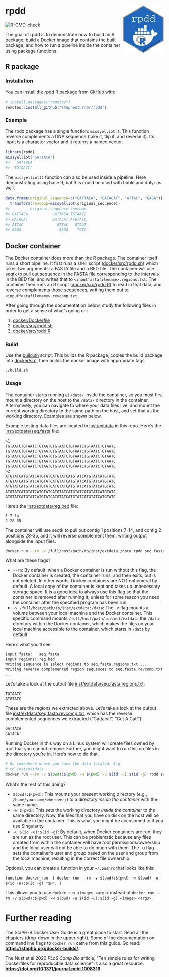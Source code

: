 
<!-- README.md is generated from README.Rmd. Please edit that file -->

# rpdd <a href='https://github.com/stephenturner/rpdd'><img src='man/figures/logo.png' align="right" height="150" /></a>

<!-- badges: start -->

[![R-CMD-check](https://github.com/stephenturner/rpdd/actions/workflows/R-CMD-check.yaml/badge.svg)](https://github.com/stephenturner/rpdd/actions/workflows/R-CMD-check.yaml)
<!-- badges: end -->

The goal of rpdd is to demonstrate how to build an R package, build a
Docker image that contains the built package, and how to run a pipeline
inside the container using package functions.

## R package

### Installation

You can install the rpdd R package from
[GitHub](https://github.com/stephenturner/rpdd) with:

``` r
# install.packages("remotes")
remotes::install_github("stephenturner/rpdd")
```

### Example

The rpdd package has a single function: `missyelliot()`. This function
reverse complements a DNA sequence (take it, flip it, and reverse it).
Its input is a character vector and it returns a named vector.

``` r
library(rpdd)
missyelliot("GATTACA")
#>   GATTACA 
#> "TGTAATC"
```

The `missyelliot()` function can also be used inside a pipeline. Here
demonstrating using base R, but this could be used with tibble and dplyr
as well.

``` r
data.frame(original_sequence=c("GATTACA", "GATACAT", "ATTAC", "GAGA")) |>
  transform(revcomp=missyelliot(original_sequence))
#>         original_sequence revcomp
#> GATTACA           GATTACA TGTAATC
#> GATACAT           GATACAT ATGTATC
#> ATTAC               ATTAC   GTAAT
#> GAGA                 GAGA    TCTC
```

## Docker container

The Docker container does more than the R package. The container itself
runs a short pipeline. It first runs a shell script
([docker/src/rpdd.sh](docker/src/rpdd.sh)) which takes two arguments: a
FASTA file and a BED file. The container will use
[seqtk](https://github.com/lh3/seqtk) to pull out sequence in the FASTA
file corresponding to the intervals in the BED file, and writes that to
`<inputfastafilename>.regions.txt`. The container then runs an R script
([docker/src/rpdd.R](docker/src/rpdd.R)) to read in that data, and
reverse complements those sequences, writing them out to
`<inputfastafilename>.revcomp.txt`.

After going through the documentation below, study the following files
in order to get a sense of what’s going on:

1.  [docker/Dockerfile](docker/Dockerfile)
2.  [docker/src/rpdd.sh](docker/src/rpdd.sh)
3.  [docker/src/rpdd.R](docker/src/rpdd.R)

### Build

Use the [build.sh](build.sh) script. This builds the R package, copies
the build package into [docker/src](docker/src), then builds the docker
image with appropriate tags.

``` sh
./build.sh
```

### Usage

The container starts running at `/data/` inside the container, so you
must first mount a directory on the host to the `/data/` directory in
the container. Alternatively, you can navigate to where your data files
live, and mount the current working directory to the same path on the
host, and set that as the working directory. Examples are shown below.

Example testing data files are located in [inst/extdata](inst/extdata)
in this repo. Here’s the
[inst/extdata/seq.fasta](inst/extdata/seq.fasta) file:

    >1
    TGTAATCTGTAATCTGTAATCTGTAATCTGTAATCTGTAATCTGTAATC
    TGTAATCTGTAATCTGTAATCTGTAATCTGTAATCTGTAATCTGTAATC
    TGTAATCTGTAATCTGTAATCTGTAATCTGTAATCTGTAATCTGTAATC
    TGTAATCTGTAATCTGTAATCTGTAATCTGTAATCTGTAATCTGTAATC
    TGTAATCTGTAATCTGTAATCTGTAATCTGTAATCTGTAATCTGTAATC
    >2
    ATGTATCATGTATCATGTATCATGTATCATGTATCATGTATCATGTATC
    ATGTATCATGTATCATGTATCATGTATCATGTATCATGTATCATGTATC
    ATGTATCATGTATCATGTATCATGTATCATGTATCATGTATCATGTATC
    ATGTATCATGTATCATGTATCATGTATCATGTATCATGTATCATGTATC
    ATGTATCATGTATCATGTATCATGTATCATGTATCATGTATCATGTATC

Here’s the [inst/extdata/reg.bed](inst/extdata/reg.bed) file:

    1 7 14
    2 28 35

The container will use seqtk to pull out contig 1 positions 7-14, and
contig 2 positions 28-35, and it will reverse complement them, writing
output alongside the input files.

``` sh
docker run --rm -v /full/host/path/to/inst/extdata:/data rpdd seq.fasta reg.bed
```

What are these flags?

- `--rm`: By default, when a Docker container is run without this flag,
  the Docker container is created, the container runs, and then exits,
  but is not deleted. In other words, Docker containers are NOT
  ephemeral by default. A local copy of the container is kept and takes
  up unnecessary storage space. It is a good idea to always use this
  flag so that the container is removed after running it, unless for
  some reason you need the container after the specified program has
  been run.
- `-v /full/host/path/to/inst/extdata:/data`: The -v flag mounts a
  volume between your local machine and the Docker container. This
  specific command mounts `/full/host/path/to/inst/extdata` the `/data`
  directory within the Docker container, which makes the files on your
  local machine accessible to the container, which starts in `/data` by
  default.

Here’s what you’ll see:

    Input fasta:   seq.fasta
    Input regions: reg.bed
    Writing sequence in select regions to seq.fasta.regions.txt ...
    Writing reverse complemented region sequences to seq.fasta.revcomp.txt ...

Let’s take a look at the output file
[inst/extdata/seq.fasta.regions.txt](inst/extdata/seq.fasta.regions.txt):

    TGTAATC
    ATGTATC

These are the regions we extracted above. Let’s take a look at the
output file
[inst/extdata/seq.fasta.revcomp.txt](inst/extdata/seq.fasta.revcomp.txt),
which has the reverse complemented sequences we extracted (“Gattaca!”,
“Get A Cat!”):

    GATTACA
    GATACAT

Running Docker in this way on a Linux system will create files owned by
root that you cannot remove. Further, you might want to run this on
files in the directory you’re in. Here’s how to do that.

``` sh
# Go somewhere where you have the data located. E.g.
# cd inst/extdata
docker run --rm -v $(pwd):$(pwd) -w $(pwd) -u $(id -u):$(id -g) rpdd seq.fasta reg.bed
```

What’s the rest of this doing?

- `$(pwd):$(pwd)`: This mounts your present working directory (e.g.,
  `/home/yourname/wherever/`) to a directory *inside the container* with
  the same name.
- `-w $(pwd)`: This sets the working directory *inside the container* to
  the same directory. Now, the files that you have on disk on the host
  will be available in the container. This is what you might be
  accusomed to if you use Singularity.
- `-u $(id -u):$(id -g)`: By default, when Docker containers are run,
  they are run as the root user. This can be problematic because any
  files created from within the container will have root
  permissions/ownership and the local user will not be able to do much
  with them. The -u flag sets the container’s user and group based on
  the user and group from the local machine, resulting in the correct
  file ownership.

Optional, you can create a function in your `~/.bashrc` that looks like
this:

    function docker_run  { docker run --rm -v $(pwd):$(pwd) -w $(pwd) -u $(id -u):$(id -g) "$@"; }

This allows you to use `docker_run <image> <args>` instead of
`docker run --rm -v $(pwd):$(pwd) -w $(pwd) -u $(id -u):$(id -g) <image> <args>`.

# Further reading

The StaPH-B Docker User Guide is a great place to start. Read all the
chapters (drop-down in the upper right). Some of the documentation on
command line flags to `docker run` came from this guide. Go read:
**<https://staphb.org/docker-builds/>**.

The Nust et al 2020 *PLoS Comp Bio* article, “Ten simple rules for
writing Dockerfiles for reproducible data science” is also a great
resource: **<https://doi.org/10.1371/journal.pcbi.1008316>**.
